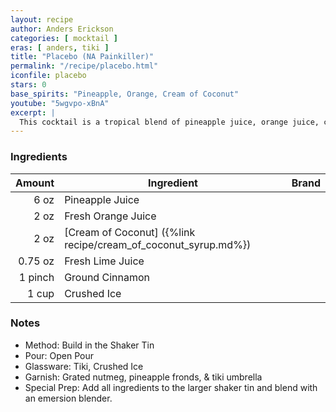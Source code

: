 ```yaml
---
layout: recipe
author: Anders Erickson
categories: [ mocktail ]
eras: [ anders, tiki ]
title: "Placebo (NA Painkiller)"
permalink: "/recipe/placebo.html"
iconfile: placebo
stars: 0
base_spirits: "Pineapple, Orange, Cream of Coconut"
youtube: "5wgvpo-xBnA"
excerpt: |
  This cocktail is a tropical blend of pineapple juice, orange juice, cream of coconut, lime juice, cinnamon, and nutmeg.
---
```


### Ingredients

|  Amount | Ingredient                                                   | Brand |
| ------: | ------------------------------------------------------------ | ----- |
|    6 oz | Pineapple Juice                                              |
|    2 oz | Fresh Orange Juice                                           |
|    2 oz | [Cream of Coconut] ({%link recipe/cream_of_coconut_syrup.md%}) |
| 0.75 oz | Fresh Lime Juice                                             |
| 1 pinch | Ground Cinnamon                                              |
|   1 cup | Crushed Ice                                                  |

### Notes

- Method: Build in the Shaker Tin
- Pour: Open Pour
- Glassware: Tiki, Crushed Ice
- Garnish: Grated nutmeg, pineapple fronds, & tiki umbrella
- Special Prep: Add all ingredients to the larger shaker tin and blend with an emersion blender.
